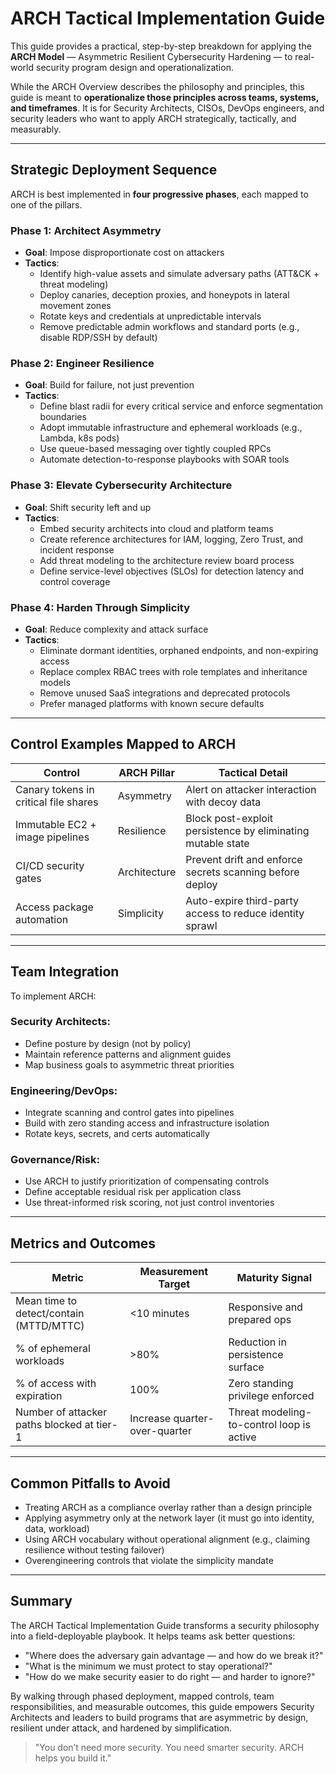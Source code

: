 # ARCH Tactical Implementation Guide

This guide provides a practical, step-by-step breakdown for applying the **ARCH Model** — Asymmetric Resilient Cybersecurity Hardening — to real-world security program design and operationalization.

While the ARCH Overview describes the philosophy and principles, this guide is meant to **operationalize those principles across teams, systems, and timeframes**. It is for Security Architects, CISOs, DevOps engineers, and security leaders who want to apply ARCH strategically, tactically, and measurably.

---

## Strategic Deployment Sequence

ARCH is best implemented in **four progressive phases**, each mapped to one of the pillars.

### Phase 1: Architect Asymmetry
- **Goal**: Impose disproportionate cost on attackers
- **Tactics**:
  - Identify high-value assets and simulate adversary paths (ATT&CK + threat modeling)
  - Deploy canaries, deception proxies, and honeypots in lateral movement zones
  - Rotate keys and credentials at unpredictable intervals
  - Remove predictable admin workflows and standard ports (e.g., disable RDP/SSH by default)

### Phase 2: Engineer Resilience
- **Goal**: Build for failure, not just prevention
- **Tactics**:
  - Define blast radii for every critical service and enforce segmentation boundaries
  - Adopt immutable infrastructure and ephemeral workloads (e.g., Lambda, k8s pods)
  - Use queue-based messaging over tightly coupled RPCs
  - Automate detection-to-response playbooks with SOAR tools

### Phase 3: Elevate Cybersecurity Architecture
- **Goal**: Shift security left and up
- **Tactics**:
  - Embed security architects into cloud and platform teams
  - Create reference architectures for IAM, logging, Zero Trust, and incident response
  - Add threat modeling to the architecture review board process
  - Define service-level objectives (SLOs) for detection latency and control coverage

### Phase 4: Harden Through Simplicity
- **Goal**: Reduce complexity and attack surface
- **Tactics**:
  - Eliminate dormant identities, orphaned endpoints, and non-expiring access
  - Replace complex RBAC trees with role templates and inheritance models
  - Remove unused SaaS integrations and deprecated protocols
  - Prefer managed platforms with known secure defaults

---

## Control Examples Mapped to ARCH

| Control | ARCH Pillar | Tactical Detail |
|--------|--------------|-----------------|
| Canary tokens in critical file shares | Asymmetry | Alert on attacker interaction with decoy data |
| Immutable EC2 + image pipelines | Resilience | Block post-exploit persistence by eliminating mutable state |
| CI/CD security gates | Architecture | Prevent drift and enforce secrets scanning before deploy |
| Access package automation | Simplicity | Auto-expire third-party access to reduce identity sprawl |

---

## Team Integration

To implement ARCH:

### Security Architects:
- Define posture by design (not by policy)
- Maintain reference patterns and alignment guides
- Map business goals to asymmetric threat priorities

### Engineering/DevOps:
- Integrate scanning and control gates into pipelines
- Build with zero standing access and infrastructure isolation
- Rotate keys, secrets, and certs automatically

### Governance/Risk:
- Use ARCH to justify prioritization of compensating controls
- Define acceptable residual risk per application class
- Use threat-informed risk scoring, not just control inventories

---

## Metrics and Outcomes

| Metric | Measurement Target | Maturity Signal |
|--------|---------------------|-----------------|
| Mean time to detect/contain (MTTD/MTTC) | <10 minutes | Responsive and prepared ops |
| % of ephemeral workloads | >80% | Reduction in persistence surface |
| % of access with expiration | 100% | Zero standing privilege enforced |
| Number of attacker paths blocked at tier-1 | Increase quarter-over-quarter | Threat modeling-to-control loop is active |

---

## Common Pitfalls to Avoid
- Treating ARCH as a compliance overlay rather than a design principle
- Applying asymmetry only at the network layer (it must go into identity, data, workload)
- Using ARCH vocabulary without operational alignment (e.g., claiming resilience without testing failover)
- Overengineering controls that violate the simplicity mandate

---

## Summary
The ARCH Tactical Implementation Guide transforms a security philosophy into a field-deployable playbook. It helps teams ask better questions:
- "Where does the adversary gain advantage — and how do we break it?"
- "What is the minimum we must protect to stay operational?"
- "How do we make security easier to do right — and harder to ignore?"

By walking through phased deployment, mapped controls, team responsibilities, and measurable outcomes, this guide empowers Security Architects and leaders to build programs that are asymmetric by design, resilient under attack, and hardened by simplification.

> "You don’t need more security. You need smarter security. ARCH helps you build it."